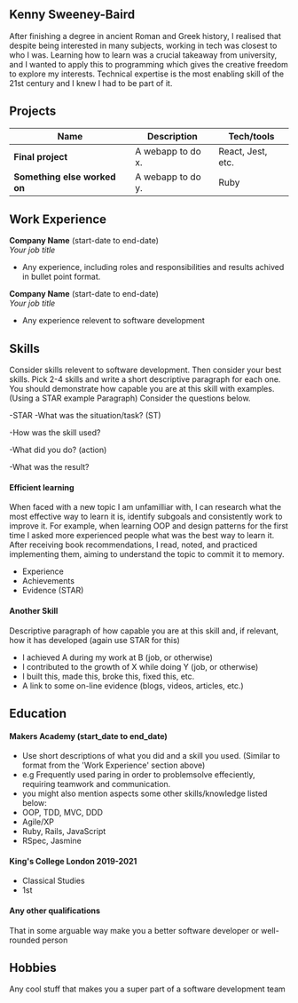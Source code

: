 ## Kenny Sweeney-Baird

After finishing a degree in ancient Roman and Greek history, I realised that despite being interested in many subjects, working in tech was closest to who I was. Learning how to learn was a crucial takeaway from university, and I wanted to apply this to programming which gives the creative freedom to explore my interests. Technical expertise is the most enabling skill of the 21st century and I knew I had to be part of it.

## Projects

| Name                         | Description       | Tech/tools        |
| ---------------------------- | ----------------- | ----------------- |
| **Final project**            | A webapp to do x. | React, Jest, etc. |
| **Something else worked on** | A webapp to do y. | Ruby              |

## Work Experience

**Company Name** (start-date to end-date)  
_Your job title_

- Any experience, including roles and responsibilities and results achived in bullet point format.

**Company Name** (start-date to end-date)  
_Your job title_

- Any experience relevent to software development

## Skills

Consider skills relevent to software development. Then consider your best skills. Pick 2-4 skills and write a short descriptive paragraph for each one. You should demonstrate how capable you are at this skill with examples.
(Using a STAR example Paragraph) Consider the questions below.

-STAR
-What was the situation/task? (ST)

-How was the skill used?

-What did you do? (action)

-What was the result?


#### Efficient learning

When faced with a new topic I am unfamilliar with, I can research what the most effective way to learn it is, identify subgoals and consistently work to improve it.
For example, when learning OOP and design patterns for the first time I asked more experienced people what was the best way to learn it. After receiving book recommendations, I read, noted, and practiced implementing them, aiming to understand the topic to commit it to memory.


- Experience
- Achievements
- Evidence (STAR)

#### Another Skill

Descriptive paragraph of how capable you are at this skill and, if relevant, how it has developed (again use STAR for this)

- I achieved A during my work at B (job, or otherwise)
- I contributed to the growth of X while doing Y (job, or otherwise)
- I built this, made this, broke this, fixed this, etc.
- A link to some on-line evidence (blogs, videos, articles, etc.)

## Education

#### Makers Academy (start_date to end_date)
- Use short descriptions of what you did and a skill you used. (Similar to format from the 'Work Experience' section above)
- e.g Frequently used paring in order to problemsolve effeciently, requiring teamwork and communication.
- you might also mention aspects some other skills/knowledge listed below: 
- OOP, TDD, MVC, DDD
- Agile/XP
- Ruby, Rails, JavaScript
- RSpec, Jasmine

#### King's College London 2019-2021

- Classical Studies 
- 1st

#### Any other qualifications

That in some arguable way make you a better software developer or well-rounded person

## Hobbies

Any cool stuff that makes you a super part of a software development team
